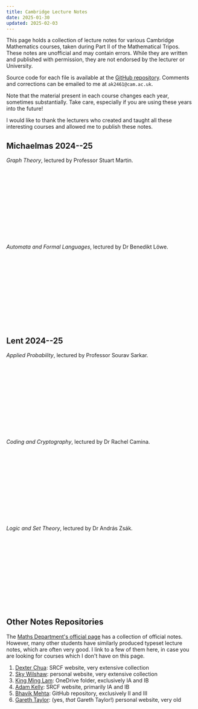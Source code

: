 ```yaml
---
title: Cambridge Lecture Notes
date: 2025-01-30
updated: 2025-02-03
---
```


This page holds a collection of lecture notes for various Cambridge Mathematics courses, taken during Part II of the Mathematical Tripos. These notes are unofficial and may contain errors. While they are written and published with permission, they are not endorsed by the lecturer or University.

Source code for each file is available at the [GitHub repository](https://github.com/AK1089/maths-notes). Comments and corrections can be emailed to me at `ak2461@cam.ac.uk`.

Note that the material present in each course changes each year, sometimes substantially. Take care, especially if you are using these years into the future!

I would like to thank the lecturers who created and taught all these interesting courses and allowed me to publish these notes.

## Michaelmas 2024--25

*Graph Theory*, lectured by Professor Stuart Martin.

<a href="https://ak1089.github.io/maths-notes/graph-theory/graph-theory.pdf" target="_blank" class="file-download"><br/>
<svg><use href="/assets/icons/sprite.svg#document"></use></svg><br/>
<span data-filename="graph-theory.pdf"></span><br/></a>

*Automata and Formal Languages*, lectured by Dr Benedikt Löwe.

<a href="https://ak1089.github.io/maths-notes/automata-and-formal-langs/automata-and-formal-langs.pdf" target="_blank" class="file-download"><br/>
<svg><use href="/assets/icons/sprite.svg#document"></use></svg><br/>
<span data-filename="automata-and-formal-languages.pdf"></span><br/></a>

## Lent 2024--25

*Applied Probability*, lectured by Professor Sourav Sarkar.

<a href="https://ak1089.github.io/maths-notes/applied-probability/applied-probability.pdf" target="_blank" class="file-download"><br/>
<svg><use href="/assets/icons/sprite.svg#document"></use></svg><br/>
<span data-filename="applied-probability.pdf"></span><br/></a>

*Coding and Cryptography*, lectured by Dr Rachel Camina.

<a href="https://ak1089.github.io/maths-notes/coding-and-cryptography/coding-and-crypto.pdf" target="_blank" class="file-download"><br/>
<svg><use href="/assets/icons/sprite.svg#document"></use></svg><br/>
<span data-filename="coding-and-cryptography.pdf"></span><br/></a>

*Logic and Set Theory*, lectured by Dr András Zsák.

<a href="https://ak1089.github.io/maths-notes/logic-and-set-theory/logic-and-set-theory.pdf" target="_blank" class="file-download"><br/>
<svg><use href="/assets/icons/sprite.svg#document"></use></svg><br/>
<span data-filename="logic-and-set-theory.pdf"></span><br/></a>

## Other Notes Repositories

The [Maths Department's official page](https://www.maths.cam.ac.uk/undergrad/studentreps/tripos-specific-resources) has a collection of official notes. However, many other students have similarly produced typeset lecture notes, which are often very good. I link to a few of them here, in case you are looking for courses which I don't have on this page.

1. [Dexter Chua](https://dec41.user.srcf.net/notes/): SRCF website, very extensive collection
2. [Sky Wilshaw](https://zeramorphic.uk/maths.html): personal website, very extensive collection
3. [King Ming Lam](https://1drv.ms/f/s!AtFdZ6-agiAQky4Y2DSTwhZeT7ha): OneDrive folder, exclusively IA and IB
4. [Adam Kelly](https://ak2316.user.srcf.net/lecture-notes/): SRCF website, primarily IA and IB
5. [Bhavik Mehta](https://github.com/b-mehta/maths-notes): GitHub repository, exclusively II and III
6. [Gareth Taylor](https://tartarus.org/gareth/maths/notes/): (yes, *that* Gareth Taylor!) personal website, very old
